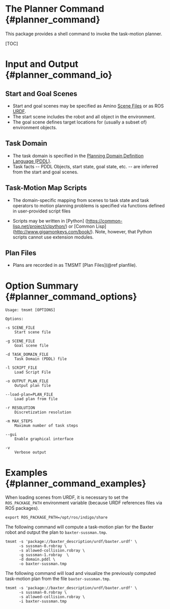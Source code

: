The Planner Command {#planner_command}
===================

This package provides a shell command to invoke the task-motion
planner.

[TOC]

Input and Output {#planner_command_io}
================

Start and Goal Scenes
---------------------

* Start and goal scenes may be specified as Amino
  [Scene Files](http://code.golems.org/pkg/amino/scenefile.html) or as
  ROS [URDF](http://wiki.ros.org/urdf).
* The start scene includes the robot and all object in the
  environment.
* The goal scene defines target locations for (usually a subset of)
  environment objects.

Task Domain
-----------

* The task domain is specified in the
  [Planning Domain Definition Language (PDDL)](https://en.wikipedia.org/wiki/Planning_Domain_Definition_Language).
* Task facts -- PDDL Objects, start state, goal state, etc. -- are
  inferred from the start and goal scenes.

Task-Motion Map Scripts
-----------------------

* The domain-specific mapping from scenes to task state and task
  operators to motion planning problems is specified via functions
  defined in user-provided script files

* Scripts may be written in [Python]
  (https://common-lisp.net/project/clpython/) or [Common Lisp]
  (http://www.gigamonkeys.com/book/).  Note, however, that Python
  scripts cannot use extension modules.

Plan Files
----------

* Plans are recorded in as TMSMT [Plan Files](@ref planfile).

Option Summary {#planner_command_options}
==============

    Usage: tmsmt [OPTIONS]

    Options:

    -s SCENE_FILE
        Start scene file

    -g SCENE_FILE
        Goal scene file

    -d TASK_DOMAIN_FILE
        Task Domain (PDDL) file

    -l SCRIPT_FILE
        Load Script File

    -o OUTPUT_PLAN_FILE
        Output plan file

    --load-plan=PLAN_FILE
        Load plan from file

    -r RESOLUTION
        Discretization resolution

    -m MAX_STEPS
        Maximum number of task steps

    --gui
        Enable graphical interface

    -v
        Verbose output


Examples {#planner_command_examples}
========

When loading scenes from URDF, it is necessary to set the
`ROS_PACKAGE_PATH` environment variable (because URDF references files
via ROS packages).

    export ROS_PACKAGE_PATH=/opt/ros/indigo/share

The following command will compute a task-motion plan for the Baxter
robot and output the plan to `baxter-sussman.tmp`.

    tmsmt -s 'package://baxter_description/urdf/baxter.urdf' \
          -s sussman-0.robray \
          -s allowed-collision.robray \
          -g sussman-1.robray  \
          -d domain.pddl \
          -o baxter-sussman.tmp


The following command will load and visualize the previously computed
task-motion plan from the file `baxter-sussman.tmp`.

    tmsmt -s 'package://baxter_description/urdf/baxter.urdf' \
          -s sussman-0.robray \
          -s allowed-collision.robray \
          -i baxter-sussman.tmp
